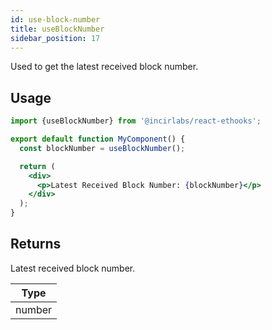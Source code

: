 ```yaml
---
id: use-block-number
title: useBlockNumber
sidebar_position: 17
---
```


Used to get the latest received block number.

## Usage

```jsx
import {useBlockNumber} from '@incirlabs/react-ethooks';

export default function MyComponent() {
  const blockNumber = useBlockNumber();

  return (
    <div>
      <p>Latest Received Block Number: {blockNumber}</p>
    </div>
  );
}
```

## Returns

Latest received block number.

| Type   |
| ------ |
| number |
